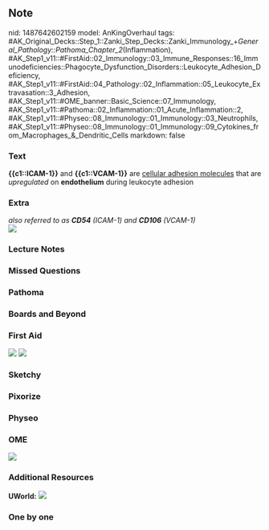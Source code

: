 ## Note
nid: 1487642602159
model: AnKingOverhaul
tags: #AK_Original_Decks::Step_1::Zanki_Step_Decks::Zanki_Immunology_+_General_Pathology::Pathoma_Chapter_2_(Inflammation), #AK_Step1_v11::#FirstAid::02_Immunology::03_Immune_Responses::16_Immunodeficiencies::Phagocyte_Dysfunction_Disorders::Leukocyte_Adhesion_Deficiency, #AK_Step1_v11::#FirstAid::04_Pathology::02_Inflammation::05_Leukocyte_Extravasation::3_Adhesion, #AK_Step1_v11::#OME_banner::Basic_Science::07_Immunology, #AK_Step1_v11::#Pathoma::02_Inflammation::01_Acute_Inflammation::2, #AK_Step1_v11::#Physeo::08_Immunology::01_Immunology::03_Neutrophils, #AK_Step1_v11::#Physeo::08_Immunology::01_Immunology::09_Cytokines_from_Macrophages_&_Dendritic_Cells
markdown: false

### Text
<div>
  <b>{{c1::ICAM-1}}</b> and <b>{{c1::VCAM-1}}</b> are <u>cellular
  adhesion molecules</u> that are <i>upregulated</i> on
  <b>endothelium</b> during leukocyte adhesion
</div>

### Extra
<div>
  <i>also referred to as <b>CD54</b> (ICAM-1) and <b>CD106</b>
  (VCAM-1)</i>
</div>
<div><img src="paste-589651765100893.jpg"></div>

### Lecture Notes


### Missed Questions


### Pathoma


### Boards and Beyond


### First Aid
<img src="tmpPjipZI.png"> <img src="tmpfkQp4p.png">

### Sketchy


### Pixorize


### Physeo


### OME
<div class="ome-widget">
  <a href=
  "https://onlinemeded.org/spa/immunology?ref=anki"><img src=
  "_OME_AnkiFlashcards_Topic_5.png"></a>
</div>

### Additional Resources
<b>UWorld:</b> <img src="rolling.jpg">

### One by one


